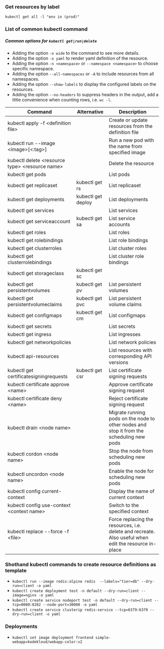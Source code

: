 ### Get resources by label

```
kubectl get all -l "env in (prod)"
```

### List of common kubectl command

##### Common options for `kubectl get|run|delete` 
- Adding the option `-o wide` to the command to see more details.
- Adding the option `-o yaml` to render yaml definition of the resource.
- Adding the option `-n <namespace>` or `--namespace <namespace>` to choose specific namespace.
- Adding the option `--all-namespaces` or `-A` to include resources from all namespaces.
- Adding the option `--show-labels` to display the configured labels on the resources.
- Adding the option `--no-headers` to suppress headers in the output, add a little convenience when counting rows, i.e. `wc -l`.

|Command|Alternative|Description|
|----|-----|-----|
|kubectl apply -f \<definition file\>||Create or update resources from the definition file|
|kubectl run --image \<image\>[\<:tag\>] <name>||Run a new pod with the name from specified image|
|kubectl delete \<resource type\> \<resource name\>||Delete the resource| 
|kubectl get pods||List pods |
|kubectl get replicaset|kubectl get rs|List replicaset|
|kubectl get deployments|kubectl get deploy|List deployments|
|kubectl get services||List services|
|kubectl get serviceaccount|kubectl get sa|List service accounts|
|kubectl get roles||List roles|
|kubectl get rolebindings||List role bindings|
|kubectl get clusterroles||List cluster roles|
|kubectl get clusterrolebindings||List cluster role bindings|
|kubectl get storageclass|kubectl get sc||List storage classes|
|kubectl get persistentvolumes|kubectl get pv|List persistent volumes|
|kubectl get persistentvolumeclaims|kubectl get pvc|List persistent volume claims|
|kubectl get configmaps|kubectl get cm|List configmaps|
|kubectl get secrets||List secrets|
|kubectl get ingress||List ingresses|
|kubectl get networkpolicies||List network policies|
|kubectl api-resources||List resources with corresponding API versions|
|kubectl get certificatesigningrequests|kubectl get csr|List certificate signing requests|
|kubectl certificate approve \<name\>||Approve certificate signing request|
|kubectl certificate deny \<name\>||Reject certificate signing request|
|kubectl drain \<node name\>||Migrate running pods on the node to other nodes and stop it from the scheduling new pods|
|kubectl cordon \<node name\>||Stop the node from scheduling new pods|
|kubectl uncordon \<node name\>||Enable the node for scheduling new pods|
|kubectl config current-context||Display the name of current context|
|kubectl config use-context \<context name\>||Switch to the specified context|
|kubectl replace --force -f \<file\>||Force replacing the resources, i.e. delete and recreate. Also useful when edit the resource in-place|

### Shothand kubectl commands to create resource definitions as template

- `kubectl run --image redis:alpine redis  --labels="tier=db" --dry-run=client -o yaml` 
- `kubectl create deployment test -n default --dry-run=client --image=nginx -o yaml`
- `kubectl create service nodeport test -n default --dry-run=client --tcp=8080:8282 --node-port=30080 -o yaml`
- `kubectl create service clusterip redis-service --tcp=6379:6379 --dry-run=client -o yaml`

### Deployments

- `kubectl set image deployment frontend simple-webapp=kodekloud/webapp-color:v2`
